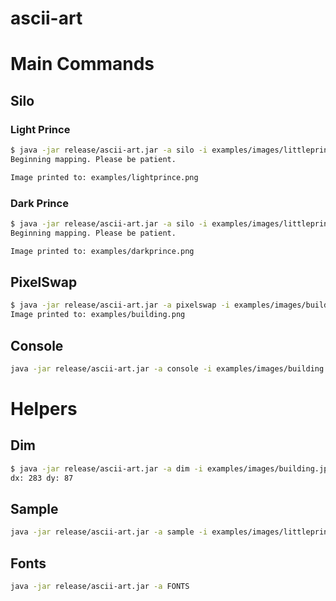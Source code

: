 # ascii-art

# Main Commands

## Silo


### Light Prince
``` bash
$ java -jar release/ascii-art.jar -a silo -i examples/images/littleprince.png -t examples/texts/littleprince.txt --bgc white --fgc black -o examples/lightprince.png 
Beginning mapping. Please be patient.

Image printed to: examples/lightprince.png
```

### Dark Prince
``` bash
$ java -jar release/ascii-art.jar -a silo -i examples/images/littleprince.png -t examples/texts/littleprince.txt --bgc black --fgc white -o examples/darkprince.png 
Beginning mapping. Please be patient.

Image printed to: examples/darkprince.png
```


## PixelSwap
``` bash
$ java -jar release/ascii-art.jar -a pixelswap -i examples/images/building.jpg -o examples/building.png 
Image printed to: examples/building.png
```

## Console

``` bash
java -jar release/ascii-art.jar -a console -i examples/images/building.jpg --dx 142 --dy 44
```

# Helpers

## Dim
``` bash
$ java -jar release/ascii-art.jar -a dim -i examples/images/building.jpg 
dx: 283	dy: 87
```


## Sample

``` bash
java -jar release/ascii-art.jar -a sample -i examples/images/littleprince.png -m black --invert
```

## Fonts
``` bash
java -jar release/ascii-art.jar -a FONTS
```
